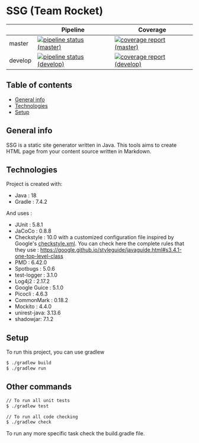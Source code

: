 # SSG (Team Rocket)

|         | Pipeline                                                                                                                                                                                                   | Coverage                                                                                                                                                                                                   |
|---------|------------------------------------------------------------------------------------------------------------------------------------------------------------------------------------------------------------|------------------------------------------------------------------------------------------------------------------------------------------------------------------------------------------------------------|
| master  | [![pipeline status (master)](https://gaufre.informatique.univ-paris-diderot.fr/meguenni/ssg/badges/master/pipeline.svg)](https://gaufre.informatique.univ-paris-diderot.fr/meguenni/ssg/commits/master)    | [![coverage report (master)](https://gaufre.informatique.univ-paris-diderot.fr/meguenni/ssg/badges/master/coverage.svg)](https://gaufre.informatique.univ-paris-diderot.fr/meguenni/ssg/commits/master)    |
| develop | [![pipeline status (develop)](https://gaufre.informatique.univ-paris-diderot.fr/meguenni/ssg/badges/develop/pipeline.svg)](https://gaufre.informatique.univ-paris-diderot.fr/meguenni/ssg/commits/develop) | [![coverage report (develop)](https://gaufre.informatique.univ-paris-diderot.fr/meguenni/ssg/badges/develop/coverage.svg)](https://gaufre.informatique.univ-paris-diderot.fr/meguenni/ssg/commits/develop) |

## Table of contents
* [General info](#general-info)
* [Technologies](#technologies)
* [Setup](#setup)

## General info
SSG is a static site generator written in Java.
This tools aims to create HTML page from your content source written in Markdown.

## Technologies
Project is created with:
* Java : 18
* Gradle : 7.4.2

And uses :
* JUnit : 5.8.1
* JaCoCo : 0.8.8
* Checkstyle : 10.0 with a customized configuration file inspired by Google's [checkstyle.xml](https://github.com/checkstyle/checkstyle/blob/master/src/main/resources/google_checks.xml). You can check here the complete rules that they use : https://google.github.io/styleguide/javaguide.html#s3.4.1-one-top-level-class
* PMD : 6.42.0
* Spotbugs : 5.0.6
* test-logger : 3.1.0
* Log4j2 : 2.17.2
* Google Guice : 5.1.0
* Picocli : 4.6.3
* CommonMark : 0.18.2
* Mockito : 4.4.0
* unirest-java: 3.13.6
* shadowjar: 7.1.2

## Setup
To run this project, you can use gradlew

```bash
$ ./gradlew build
$ ./gradlew run 
```

## Other commands

```bash
// To run all unit tests
$ ./gradlew test

// To run all code checking
$ ./gradlew check 
```

To run any more specific task check the build.gradle file.
